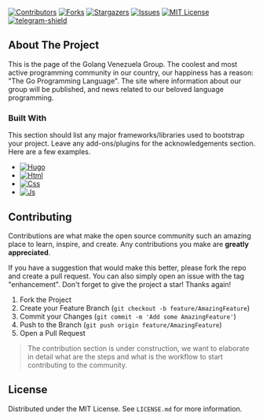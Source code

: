 [![Contributors][contributors-shield]][contributors-url]
[![Forks][forks-shield]][forks-url]
[![Stargazers][stars-shield]][stars-url]
[![Issues][issues-shield]][issues-url]
[![MIT License][license-shield]][license-url]
[![telegram-shield][telegram-shield]][telegram-url]

## About The Project
This is the page of the Golang Venezuela Group. The coolest and most active programming community in our country, our happiness has a reason: "The Go Programming Language". The site where information about our group will be published, and news related to our beloved language programming.


### Built With

This section should list any major frameworks/libraries used to bootstrap your project. Leave any add-ons/plugins for the acknowledgements section. Here are a few examples.

- [![Hugo][hugo]][hugo-url]
- [![Html][html]][html-url]
- [![Css][css]][css-url]
- [![Js][js]][js-url]


## Contributing

Contributions are what make the open source community such an amazing place to learn, inspire, and create. Any contributions you make are **greatly appreciated**.

If you have a suggestion that would make this better, please fork the repo and create a pull request. You can also simply open an issue with the tag "enhancement".
Don't forget to give the project a star! Thanks again!

1. Fork the Project
2. Create your Feature Branch (`git checkout -b feature/AmazingFeature`)
3. Commit your Changes (`git commit -m 'Add some AmazingFeature'`)
4. Push to the Branch (`git push origin feature/AmazingFeature`)
5. Open a Pull Request

> The contribution section is under construction, we want to elaborate in detail what are the steps and what is the workflow to start contributing to the community.

## License

Distributed under the MIT License. See `LICENSE.md` for more information.

<!-- MARKDOWN LINKS & IMAGES -->
<!-- https://www.markdownguide.org/basic-syntax/#reference-style-links -->

[contributors-shield]: https://img.shields.io/github/contributors/Golang-Venezuela/webpage.svg?style=for-the-badge
[contributors-url]: https://github.com/Golang-Venezuela/webpage/graphs/contributors
[forks-shield]: https://img.shields.io/github/forks/Golang-Venezuela/webpage.svg?style=for-the-badge
[forks-url]: https://github.com/Golang-Venezuela/webpage/network
[stars-shield]: https://img.shields.io/github/stars/Golang-Venezuela/webpage.svg?style=for-the-badge
[stars-url]: https://github.com/Golang-Venezuela/webpage/stargazers
[issues-shield]: https://img.shields.io/github/issues/Golang-Venezuela/webpage.svg?style=for-the-badge
[issues-url]: https://github.com/Golang-Venezuela/webpage/issues
[license-shield]: https://img.shields.io/github/license/othneildrew/Best-README-Template.svg?style=for-the-badge
[license-url]: https://github.com/othneildrew/Best-README-Template/blob/master/LICENSE.txt
[telegram-shield]: https://img.shields.io/badge/Telegram-2f00f0?style=for-the-badge&logo=Telegram&logoColor=white
[telegram-url]: https://t.me/golangve
[hugo]: https://img.shields.io/badge/Hugo-ff2c6c?style=for-the-badge&logo=Hugo&logoColor=white
[hugo-url]: https://gohugo.io/
[html]: https://img.shields.io/badge/Html-DD0031?style=for-the-badge&logo=Html&logoColor=white
[html-url]: https://developer.mozilla.org/es/docs/Web/HTML
[css]: https://img.shields.io/badge/Css-1572B6?style=for-the-badge&logo=Css&logoColor=white
[css-url]: https://developer.mozilla.org/es/docs/Web/CSS
[js]: https://img.shields.io/badge/Js-ffbf2c?style=for-the-badge&logo=Js&logoColor=white
[js-url]: https://lenguajejs.com/javascript/
